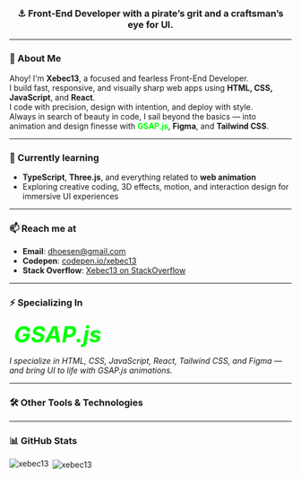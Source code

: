 <h3 align="center">⚓ Front-End Developer with a pirate’s grit and a craftsman’s eye for UI.</h3>

---

### 🧭 About Me

Ahoy! I'm **Xebec13**, a focused and fearless Front-End Developer.  
I build fast, responsive, and visually sharp web apps using **HTML, CSS, JavaScript**, and **React**.  
I code with precision, design with intention, and deploy with style.  
Always in search of beauty in code, I sail beyond the basics — into animation and design finesse with **<span style="color:#00FF00;font-weight:bold;">GSAP.js</span>**, **Figma**, and **Tailwind CSS**.

---

### 🌱 Currently learning

- **TypeScript**, **Three.js**, and everything related to **web animation**  
- Exploring creative coding, 3D effects, motion, and interaction design for immersive UI experiences

---

### 📫 Reach me at

- **Email**: dhoesen@gmail.com  
- **Codepen**: [codepen.io/xebec13](https://codepen.io/xebec13)  
- **Stack Overflow**: [Xebec13 on StackOverflow](https://stackoverflow.com/users/xebec13)

---

### ⚡ Specializing In

<link rel="stylesheet" href="https://cdn.jsdelivr.net/gh/devicons/devicon@latest/devicon.min.css">

<p align="left">
  <i class="devicon-html5-plain colored" style="font-size:40px;"></i>
  <i class="devicon-css3-plain colored" style="font-size:40px;"></i>
  <i class="devicon-javascript-plain colored" style="font-size:40px;"></i>
  <i class="devicon-react-original colored" style="font-size:40px;"></i>
  <i class="devicon-tailwindcss-plain colored" style="font-size:40px;"></i>
  <i class="devicon-figma-plain colored" style="font-size:40px;"></i>
  <i style="font-size:40px; margin-left:8px;"><strong style="color:#00FF00;">GSAP.js</strong></i>
</p>

<p align="left"><i>I specialize in HTML, CSS, JavaScript, React, Tailwind CSS, and Figma — and bring UI to life with GSAP.js animations.</i></p>

---

### 🛠 Other Tools & Technologies

<p align="left">
  <i class="devicon-bootstrap-plain colored" style="font-size:40px;"></i>
  <i class="devicon-sass-original colored" style="font-size:40px;"></i>
  <i class="devicon-git-plain colored" style="font-size:40px;"></i>
  <i class="devicon-nodejs-plain colored" style="font-size:40px;"></i>
  <i class="devicon-express-original colored" style="font-size:40px;"></i>
  <i class="devicon-nextjs-original colored" style="font-size:40px;"></i>
  <i class="devicon-reactnative-original colored" style="font-size:40px;"></i>
  <i class="devicon-mongodb-plain colored" style="font-size:40px;"></i>
  <i class="devicon-mysql-plain colored" style="font-size:40px;"></i>
  <i class="devicon-postgresql-plain colored" style="font-size:40px;"></i>
  <i class="devicon-sqlite-plain colored" style="font-size:40px;"></i>
  <i class="devicon-python-plain colored" style="font-size:40px;"></i>
  <i class="devicon-typescript-plain colored" style="font-size:40px;"></i>
  <i class="devicon-linux-plain colored" style="font-size:40px;"></i>
</p>

---

### 📊 GitHub Stats

<p><img align="left" src="https://github-readme-stats.vercel.app/api/top-langs?username=xebec13&show_icons=true&locale=en&layout=compact" alt="xebec13" /></p>
<p>&nbsp;<img align="center" src="https://github-readme-stats.vercel.app/api?username=xebec13&show_icons=true&locale=en" alt="xebec13" /></p>
